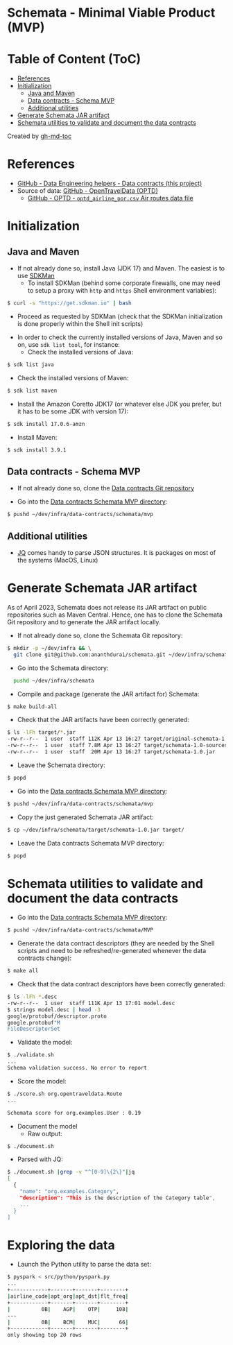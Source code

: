 Schemata - Minimal Viable Product (MVP)
=======================================

# Table of Content (ToC)
* [References](#references)
* [Initialization](#initialization)
  * [Java and Maven](#java-and-maven)
  * [Data contracts - Schema MVP](#data-contracts---schema-mvp)
  * [Additional utilities](#additional-utilities)
* [Generate Schemata JAR artifact](#generate-schemata-jar-artifact)
* [Schemata utilities to validate and document the data contracts](#schemata-utilities-to-validate-and-document-the-data-contracts)

Created by [gh-md-toc](https://github.com/ekalinin/github-markdown-toc.go)

# References
* [GitHub - Data Engineering helpers - Data contracts (this project)](https://github.com/data-engineering-helpers/data-contracts)
* Source of data:
  [GitHub - OpenTravelData (OPTD)](https://github.com/opentraveldata/opentraveldata)
  + [GitHub - OPTD - `optd_airline_por.csv` Air routes data file](hihttps://github.com/opentraveldata/opentraveldata/blob/master/opentraveldata/optd_airline_por.csv)

# Initialization

## Java and Maven
* If not already done so, install Java (JDK 17) and Maven. The easiest
  is to use [SDKMan](https://sdkman.io/)
  + To install SDKMan (behind some corporate firewalls, one may need to setup
    a proxy with `http` and `https` Shell environment variables):
```bash
$ curl -s "https://get.sdkman.io" | bash
```
  + Proceed as requested by SDKMan (check that the SDKMan
    initialization is done properly within the Shell init scripts)

* In order to check the currently installed versions of Java, Maven
  and so on, use `sdk list tool`, for instance:
  + Check the installed versions of Java:
```bash
$ sdk list java
```
  + Check the installed versions of Maven:
```bash
$ sdk list maven
```

* Install the Amazon Coretto JDK17 (or whatever else JDK you prefer,
  but it has to be some JDK with version 17):
```bash
$ sdk install 17.0.6-amzn
```

* Install Maven:
```bash
$ sdk install 3.9.1
```

## Data contracts - Schema MVP
* If not already done so, clone the
  [Data contracts Git repository](https://github.com/data-engineering-helpers/data-contracts)

* Go into the
  [Data contracts Schemata MVP directory](https://github.com/data-engineering-helpers/data-contracts/tree/main/schemata/mvp):
```bash
$ pushd ~/dev/infra/data-contracts/schemata/mvp
```

## Additional utilities
* [JQ](https://stedolan.github.io/jq/) comes handy to parse JSON structures.
   It is packages on most of the systems (MacOS, Linux)

# Generate Schemata JAR artifact
As of April 2023, Schemata does not release its JAR artifact on public
repositories such as Maven Central. Hence, one has to clone the Schemata
Git repository and to generate the JAR artifact locally.

* If not already done so, clone the Schemata Git repository:
```bash
$ mkdir -p ~/dev/infra && \
  git clone git@github.com:ananthdurai/schemata.git ~/dev/infra/schemata
```

* Go into the Schemata directory:
```bash
  pushd ~/dev/infra/schemata
```

* Compile and package (generate the JAR artifact for) Schemata:
```bash
$ make build-all
```

* Check that the JAR artifacts have been correctly generated:
```bash
$ ls -lFh target/*.jar
-rw-r--r--  1 user  staff 112K Apr 13 16:27 target/original-schemata-1.0.jar
-rw-r--r--  1 user  staff 7.8M Apr 13 16:27 target/schemata-1.0-sources.jar
-rw-r--r--  1 user  staff  20M Apr 13 16:27 target/schemata-1.0.jar
```

* Leave the Schemata directory:
```bash
$ popd
```

* Go into the
  [Data contracts Schemata MVP directory](https://github.com/data-engineering-helpers/data-contracts/tree/main/schemata/mvp):
```bash
$ pushd ~/dev/infra/data-contracts/schemata/mvp
```

* Copy the just generated Schemata JAR artifact:
```bash
$ cp ~/dev/infra/schemata/target/schemata-1.0.jar target/
```

* Leave the Data contracts Schemata MVP directory:
```bash 
$ popd
```

# Schemata utilities to validate and document the data contracts
* Go into the
  [Data contracts Schemata MVP directory](https://github.com/data-engineering-helpers/data-contracts/tree/main/schemata/MVP):
```bash
$ pushd ~/dev/infra/data-contracts/schemata/MVP
```

* Generate the data contract descriptors (they are needed by the Shell scripts
  and need to be refreshed/re-generated whenever the data contracts change):
```bash
$ make all
```

* Check that the data contract descriptors have been correctly generated:
```bash
$ ls -lFh *.desc
-rw-r--r--  1 user  staff 111K Apr 13 17:01 model.desc
$ strings model.desc | head -3
google/protobuf/descriptor.proto
google.protobuf"M
FileDescriptorSet
```

* Validate the model:
```bash
$ ./validate.sh
...
Schema validation success. No error to report
```

* Score the model:
```bash
$ ./score.sh org.opentraveldata.Route
...

Schemata score for org.examples.User : 0.19
```

* Document the model
  + Raw output:
```bash
$ ./document.sh
```
  + Parsed with JQ:
```bash
$ ./document.sh |grep -v "^[0-9]\{2\}"|jq
[
  {
    "name": "org.examples.Category",
    "description": "This is the description of the Category table",
    ...
  }
]
```

# Exploring the data
* Launch the Python utility to parse the data set:
```bash
$ pyspark < src/python/pyspark.py
...
+------------+-------+-------+--------+
|airline_code|apt_org|apt_dst|flt_freq|
+------------+-------+-------+--------+
|          0B|    AGP|    OTP|     108|
---
|          0B|    BCM|    MUC|      66|
+------------+-------+-------+--------+
only showing top 20 rows
```

